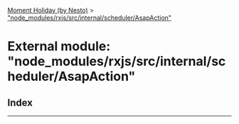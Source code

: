 [Moment Holiday (by Nesto)](../README.md) > ["node_modules/rxjs/src/internal/scheduler/AsapAction"](../modules/_node_modules_rxjs_src_internal_scheduler_asapaction_.md)

# External module: "node_modules/rxjs/src/internal/scheduler/AsapAction"

## Index

---

